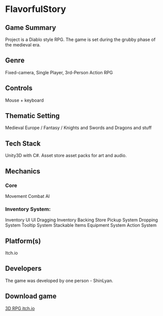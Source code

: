 # FlavorfulStory

## Game Summary
Project is a Diablo style RPG. The game is set during the grubby phase of the medieval era.

## Genre
Fixed-camera, Single Player, 3rd-Person Action RPG

## Controls
Mouse + keyboard

## Thematic Setting
Medieval Europe / Fantasy / Knights and Swords and Dragons and stuff

## Tech Stack
Unity3D with C#. Asset store asset packs for art and audio.

## Mechanics

### Core
Movement
Combat
AI

### Inventory System:
Inventory UI
UI Dragging
Inventory Backing Store
Pickup System
Dropping System
Tooltip System
Stackable Items
Equipment System
Action System

## Platform(s)
Itch.io

## Developers
The game was developed by one person - ShinLyan.

## Download game
[3D RPG itch.io](https://vayzer.itch.io/)